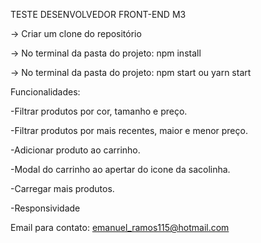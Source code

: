 TESTE DESENVOLVEDOR FRONT-END M3 

-> Criar um clone do repositório

-> No terminal da pasta do projeto: npm install

-> No terminal da pasta do projeto: npm start ou yarn start

Funcionalidades:

-Filtrar produtos por cor, tamanho e preço.

-Filtrar produtos por mais recentes, maior e menor preço.

-Adicionar produto ao carrinho.

-Modal do carrinho ao apertar do icone da sacolinha.

-Carregar mais produtos.

-Responsividade


Email para contato: emanuel_ramos115@hotmail.com
